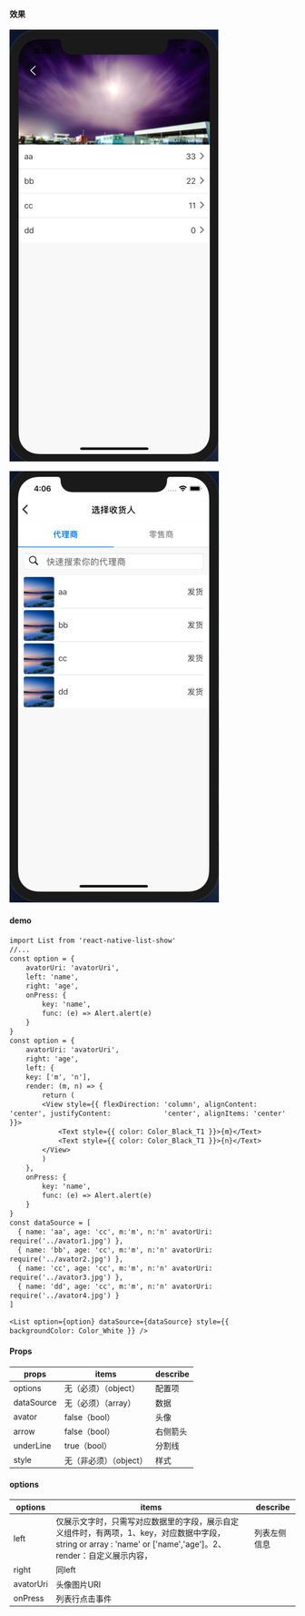 #### 效果

![](./ScreenShot/WX20190426-160538.png)

![](./ScreenShot/WX20190426-160616.png)


#### demo

```
import List from 'react-native-list-show'
//...
const option = {
	avatorUri: 'avatorUri',
	left: 'name',
	right: 'age',
	onPress: {
    	key: 'name',
    	func: (e) => Alert.alert(e)
  	}
}
const option = {
	avatorUri: 'avatorUri',
	right: 'age',
	left: {
	key: ['m', 'n'],
	render: (m, n) => {
        return (
        <View style={{ flexDirection: 'column', alignContent: 'center', justifyContent: 			'center', alignItems: 'center' }}>
            <Text style={{ color: Color_Black_T1 }}>{m}</Text>
            <Text style={{ color: Color_Black_T1 }}>{n}</Text>
        </View>
        )
	},
	onPress: {
		key: 'name',
		func: (e) => Alert.alert(e)
	}
}
const dataSource = [
  { name: 'aa', age: 'cc', m:'m', n:'n' avatorUri: require('../avator1.jpg') },
  { name: 'bb', age: 'cc', m:'m', n:'n' avatorUri: require('../avator2.jpg') },
  { name: 'cc', age: 'cc', m:'m', n:'n' avatorUri: require('../avator3.jpg') },
  { name: 'dd', age: 'cc', m:'m', n:'n' avatorUri: require('../avator4.jpg') }
]
```
```
<List option={option} dataSource={dataSource} style={{ backgroundColor: Color_White }} />
```

#### Props

| props      | items                  | describe |
| ---------- | ---------------------- | -------- |
| options    | 无（必须）（object）   | 配置项   |
| dataSource | 无（必须）（array）    | 数据     |
| avator     | false（bool）          | 头像     |
| arrow      | false（bool）          | 右侧箭头 |
| underLine  | true（bool）           | 分割线   |
| style      | 无（非必须）（object） | 样式     |

#### options

| options   | items                                                        | describe     |
| --------- | ------------------------------------------------------------ | ------------ |
| left      | 仅展示文字时，只需写对应数据里的字段，展示自定义组件时，有两项，1、key，对应数据中字段，string or array : 'name' or ['name','age']。2、render：自定义展示内容， | 列表左侧信息 |
| right     | 同left                                                       |              |
| avatorUri | 头像图片URI                                                  |              |
| onPress   | 列表行点击事件                                               |              |

